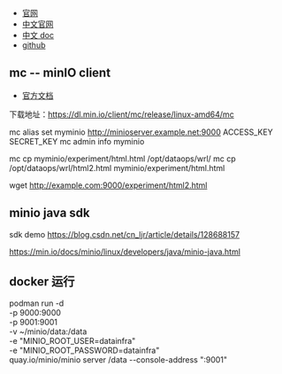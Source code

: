 
- [官网](https://min.io/)
- [中文官网](http://www.minio.org.cn/)
- [中文 doc](http://docs.minio.org.cn/docs/master/s3cmd-with-minio)
- [github](https://github.com/minio/minio)


## mc -- minIO client

- [官方文档](https://min.io/docs/minio/linux/reference/minio-mc.html)

下载地址：https://dl.min.io/client/mc/release/linux-amd64/mc

mc alias set myminio http://minioserver.example.net:9000 ACCESS_KEY SECRET_KEY
mc admin info myminio

mc cp myminio/experiment/html.html /opt/dataops/wrl/
mc cp /opt/dataops/wrl/html2.html myminio/experiment/html.html

wget http://example.com:9000/experiment/html2.html


## minio java sdk

sdk demo https://blog.csdn.net/cn_ljr/article/details/128688157

https://min.io/docs/minio/linux/developers/java/minio-java.html

## docker 运行

podman run -d \
   -p 9000:9000 \
   -p 9001:9001 \
   -v ~/minio/data:/data \
   -e "MINIO_ROOT_USER=datainfra" \
   -e "MINIO_ROOT_PASSWORD=datainfra" \
   quay.io/minio/minio server /data --console-address ":9001"
